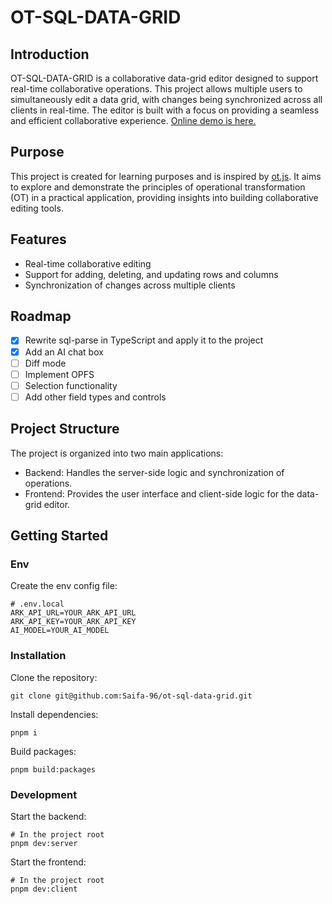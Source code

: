 # OT-SQL-DATA-GRID
## Introduction
OT-SQL-DATA-GRID is a collaborative data-grid editor designed to support real-time collaborative operations. This project allows multiple users to simultaneously edit a data grid, with changes being synchronized across all clients in real-time. The editor is built with a focus on providing a seamless and efficient collaborative experience.
[Online demo is here.](http://124.223.88.106/)

## Purpose
This project is created for learning purposes and is inspired by [ot.js](https://github.com/Operational-Transformation/operational-transformation.github.com). It aims to explore and demonstrate the principles of operational transformation (OT) in a practical application, providing insights into building collaborative editing tools.

## Features
- Real-time collaborative editing
- Support for adding, deleting, and updating rows and columns
- Synchronization of changes across multiple clients

## Roadmap
- [x] Rewrite sql-parse in TypeScript and apply it to the project
- [x] Add an AI chat box
- [ ] Diff mode
- [ ] Implement OPFS
- [ ] Selection functionality
- [ ] Add other field types and controls

## Project Structure
The project is organized into two main applications:

- Backend: Handles the server-side logic and synchronization of operations.
- Frontend: Provides the user interface and client-side logic for the data-grid editor.

## Getting Started
### Env
Create the env config file:
```
# .env.local
ARK_API_URL=YOUR_ARK_API_URL
ARK_API_KEY=YOUR_ARK_API_KEY
AI_MODEL=YOUR_AI_MODEL
```


### Installation
Clone the repository:
```
git clone git@github.com:Saifa-96/ot-sql-data-grid.git
```

Install dependencies:
```
pnpm i
```

Build packages:
```
pnpm build:packages
```

### Development
Start the backend:
```
# In the project root
pnpm dev:server
```

Start the frontend:
```
# In the project root
pnpm dev:client
```